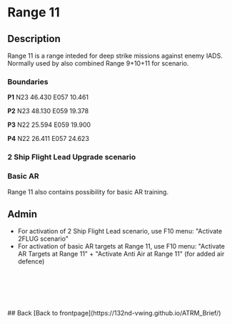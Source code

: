# Range 11

## Description
Range 11 is a range inteded for deep strike missions against enemy IADS. Normally used by also combined Range 9+10+11 for scenario.

### Boundaries

**P1**   N23 46.430 E057 10.461

**P2**   N23 48.130 E059 19.378

**P3**   N22 25.594 E059 19.900

**P4**   N22 26.411 E057 24.623

### 2 Ship Flight Lead Upgrade scenario


### Basic AR
Range 11 also contains possibility for basic AR training.


## Admin
- For activation of 2 Ship Flight Lead scenario, use F10 menu: "Activate 2FLUG scenario"
- For activation of basic AR targets at Range 11, use F10 menu: "Activate AR Targets at Range 11" + "Activate Anti Air at Range 11" (for added air defence)



<br>
<br>
<br>
<br>
<br>
## Back
[Back to frontpage](https://132nd-vwing.github.io/ATRM_Brief/)
